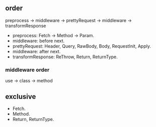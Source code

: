 ## order

preprocess -> middleware -> prettyRequest -> middleware -> transformResponse

- preprocess: Fetch -> Method -> Param.
- middleware: before next.
- prettyRequest: Header, Query, RawBody, Body, RequestInit, Apply.
- middleware: after next.
- transformResponse: ReThrow, Return, ReturnType.

### middleware order

use -> class -> method

## exclusive

- Fetch.
- Method.
- Return, ReturnType.